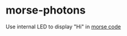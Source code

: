 # morse-photons
Use internal LED to display "Hi" in [morse code](https://upload.wikimedia.org/wikipedia/commons/b/b5/International_Morse_Code.svg)
